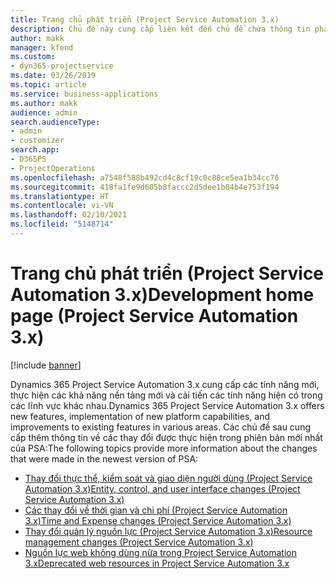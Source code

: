 ```yaml
---
title: Trang chủ phát triển (Project Service Automation 3.x)
description: Chủ đề này cung cấp liên kết đến chủ đề chứa thông tin phát triển cho phiên bản Dynamics 365 Project Service Automation (PSA) 3.x.
author: makk
manager: kfend
ms.custom:
- dyn365-projectservice
ms.date: 03/26/2019
ms.topic: article
ms.service: business-applications
ms.author: makk
audience: admin
search.audienceType:
- admin
- customizer
search.app:
- D365PS
- ProjectOperations
ms.openlocfilehash: a7548f588b492cd4c8cf19c0c88ce5ea1b34cc76
ms.sourcegitcommit: 418fa1fe9d605b8faccc2d5dee1b04b4e753f194
ms.translationtype: HT
ms.contentlocale: vi-VN
ms.lasthandoff: 02/10/2021
ms.locfileid: "5148714"
---
```

# <a name="development-home-page-project-service-automation-3x"></a><span data-ttu-id="d50ea-103">Trang chủ phát triển (Project Service Automation 3.x)</span><span class="sxs-lookup"><span data-stu-id="d50ea-103">Development home page (Project Service Automation 3.x)</span></span>

[!include [banner](../../includes/psa-now-project-operations.md)]

<span data-ttu-id="d50ea-104">Dynamics 365 Project Service Automation 3.x cung cấp các tính năng mới, thực hiện các khả năng nền tảng mới và cải tiến các tính năng hiện có trong các lĩnh vực khác nhau.</span><span class="sxs-lookup"><span data-stu-id="d50ea-104">Dynamics 365 Project Service Automation 3.x offers new features, implementation of new platform capabilities, and improvements to existing features in various areas.</span></span> <span data-ttu-id="d50ea-105">Các chủ đề sau cung cấp thêm thông tin về các thay đổi được thực hiện trong phiên bản mới nhất của PSA:</span><span class="sxs-lookup"><span data-stu-id="d50ea-105">The following topics provide more information about the changes that were made in the newest version of PSA:</span></span>

- [<span data-ttu-id="d50ea-106">Thay đổi thực thể, kiểm soát và giao diện người dùng (Project Service Automation 3.x)</span><span class="sxs-lookup"><span data-stu-id="d50ea-106">Entity, control, and user interface changes (Project Service Automation 3.x)</span></span>](../developer-guides/entity-changes-v3.x.md)
- [<span data-ttu-id="d50ea-107">Các thay đổi về thời gian và chi phí (Project Service Automation 3.x)</span><span class="sxs-lookup"><span data-stu-id="d50ea-107">Time and Expense changes (Project Service Automation 3.x)</span></span>](../developer-guides/time-expense-changes-v3.x.md)
- [<span data-ttu-id="d50ea-108">Thay đổi quản lý nguồn lực (Project Service Automation 3.x)</span><span class="sxs-lookup"><span data-stu-id="d50ea-108">Resource management changes (Project Service Automation 3.x)</span></span>](../developer-guides/resource-management-changes-v3.x.md)
- [<span data-ttu-id="d50ea-109">Nguồn lực web không dùng nữa trong Project Service Automation 3.x</span><span class="sxs-lookup"><span data-stu-id="d50ea-109">Deprecated web resources in Project Service Automation 3.x</span></span>](../developer-guides/web-resources-deprecated-v3.x.md)
